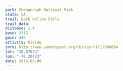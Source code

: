 ```yaml
---
park: Shenandoah National Park
state: VA
trail: Dark Hollow Falls
trail_data:
distance: 1.4
base: 3312
gain: 440
activity: hiking
info: http://www.summitpost.org/dickey-hill/688604
lat: "38.87074"
lon: "-78.20423"
date: 2014-08-08
---
```

